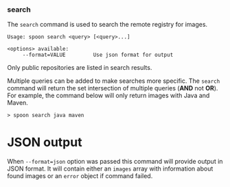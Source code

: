 ### search

The `search` command is used to search the remote registry for images.

```
Usage: spoon search <query> [<query>...]

<options> available:
     --format=VALUE         Use json format for output
```

Only public repositories are listed in search results. 

Multiple queries can be added to make searches more specific. The `search` command will return the set intersection of multiple queries (**AND** not **OR**). For example, the command below will only return images with Java and Maven. 

```
> spoon search java maven
```

# JSON output

When `--format=json` option was passed this command will provide output in JSON format. It will contain either an `images` array with information about found images or an `error` object if command failed.